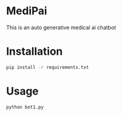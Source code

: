 # MediPai
This is an auto generative medical ai chatbot

# Installation 

```sh
pip install -r requirements.txt
```

# Usage

```sh
python bot1.py
```
